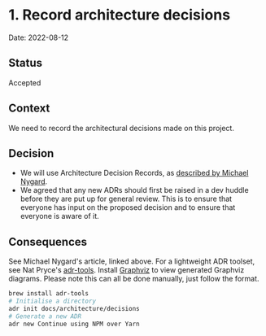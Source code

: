 # 1. Record architecture decisions

Date: 2022-08-12

## Status

Accepted

## Context

We need to record the architectural decisions made on this project.

## Decision

 - We will use Architecture Decision Records, as [described by Michael Nygard](http://thinkrelevance.com/blog/2011/11/15/documenting-architecture-decisions).
 - We agreed that any new ADRs should first be raised in a dev huddle before they are put up for general review. This is to ensure that everyone has input on the proposed decision and to ensure that everyone is aware of it.

## Consequences

See Michael Nygard's article, linked above. For a lightweight ADR toolset, see Nat Pryce's [adr-tools](https://github.com/npryce/adr-tools). Install [Graphviz](https://marketplace.visualstudio.com/items?itemName=geeklearningio.graphviz-markdown-preview) to view generated Graphviz diagrams. Please note this can all be done manually, just follow the format.

```bash
brew install adr-tools
# Initialise a directory
adr init docs/architecture/decisions
# Generate a new ADR
adr new Continue using NPM over Yarn
```
